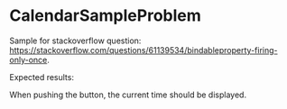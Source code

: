 ﻿# CalendarSampleProblem

Sample for stackoverflow question: https://stackoverflow.com/questions/61139534/bindableproperty-firing-only-once.

Expected results:

When pushing the button, the current time should be displayed.
